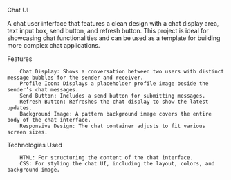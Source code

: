 Chat UI

A chat user interface that features a clean design with a chat display area, text input box, send button, and refresh button. This project is ideal for showcasing chat functionalities and can be used as a template for building more complex chat applications.

Features

        Chat Display: Shows a conversation between two users with distinct message bubbles for the sender and receiver.
        Profile Icon: Displays a placeholder profile image beside the sender’s chat messages.
        Send Button: Includes a send button for submitting messages.
        Refresh Button: Refreshes the chat display to show the latest updates.
        Background Image: A pattern background image covers the entire body of the chat interface.
        Responsive Design: The chat container adjusts to fit various screen sizes.

Technologies Used

        HTML: For structuring the content of the chat interface.
        CSS: For styling the chat UI, including the layout, colors, and background image.
